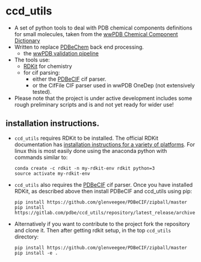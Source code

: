 # ccd_utils

* A set of python tools to deal with PDB chemical components definitions
  for small molecules, taken from the 
  [wwPDB Chemical Component Dictionary](https://www.wwpdb.org/data/ccd)
* Written to replace [PDBeChem](http://pdbe.org/chemistry/) back end
  processing.
  * the [wwPDB validation pipeline](https://www.wwpdb.org/validation/validation-reports)
* The tools use:
  * [RDKit](http://www.rdkit.org/) for chemistry
  * for cif parsing:
    * either the [PDBeCIF](https://github.com/glenveegee/PDBeCIF.git) cif parser.
    * or the CifFile CIF parser used in wwPDB OneDep (not extensively tested).
* Please note that the project is under active development includes some rough 
  preliminary scripts and is and not yet ready for wider use!

## installation instructions.

* `ccd_utils` requires RDKit to be installed.
  The official RDKit documentation has
  [installation instructions for a variety of platforms](http://www.rdkit.org/docs/Install.html).
  For linux this is most easily done using the anaconda python with
  commands similar to:

  ```
  conda create -c rdkit -n my-rdkit-env rdkit python=3
  source activate my-rdkit-env
  ```
* `ccd_utils` also requires the [PDBeCIF](https://github.com/glenveegee/PDBeCIF.git) cif parser.
  Once you have installed RDKit, as described above then install PDBeCIF and ccd_utils using pip:

  ```
  pip install https://github.com/glenveegee/PDBeCIF/zipball/master 
  pip install https://gitlab.com/pdbe/ccd_utils/repository/latest_release/archive.zip
  ```
* Alternatively if you want to contribute to the project fork the repository and clone
  it. Then after getting rdkit setup, in the top `ccd_utils` directory:
  
  ```
  pip install https://github.com/glenveegee/PDBeCIF/zipball/master
  pip install -e . 
  ```
  






